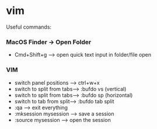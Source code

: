 # vim 

Useful commands:

### MacOS Finder -> Open Folder 
- Cmd+Shift+g --> open quick text input in folder/file open 

### VIM 
- switch panel positions --> ctrl+w+x
- switch to split from tabs--> :bufdo vs (vertical)
- switch to split from tabs--> :bufdo sp (horizontal)
- switch to tab from split--> :bufdo tab split 
- :qa --> exit everything
- :mksession mysession --> save a session 
- :source mysession --> open the session
